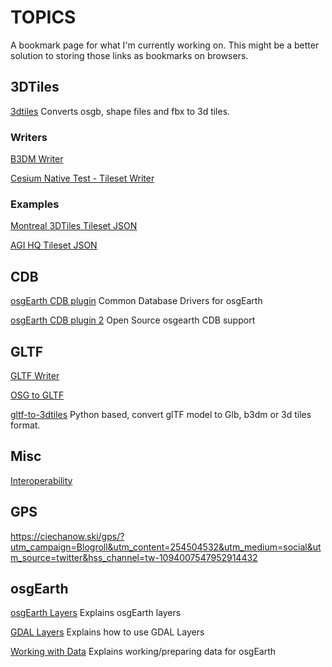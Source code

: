 # TOPICS
A bookmark page for what I'm currently working on. This might be a better solution to storing those links as bookmarks on browsers. 


## 3DTiles ##

[3dtiles](https://github.com/fanvanzh/3dtiles) Converts osgb, shape files and fbx to 3d tiles.

### Writers ###

[B3DM Writer](https://github.com/newpeople123/osgGISPlugins/blob/768924e824c64d970915775ef78839fcebb8f127/include/osgdb_b3dm/ReaderWriterB3DM.h)

[Cesium Native Test - Tileset Writer](https://github.com/CesiumGS/cesium-native/blob/d36e59883e93be4cb05a08beabd7a854f85dfc52/Cesium3DTilesWriter/test/TestTilesetWriter.cpp#L25)



### Examples ###
[Montreal 3DTiles Tileset JSON](https://maps.gnosis.earth/ogcapi/collections/montreal/3DTiles/tileset.json)

[AGI HQ Tileset JSON](https://pelican-public.s3.amazonaws.com/3dtiles/agi-hq/tileset.json)


## CDB ## 
[osgEarth CDB plugin](https://github.com/gajgeospatial/osgearth_cdb) Common Database Drivers for osgEarth

[osgEarth CDB plugin 2](https://github.com/VisualAwarenessTech/osgearth_cdb) Open Source osgearth CDB support


## GLTF ##

[GLTF Writer](https://github.com/gajgeospatial/osgearth-3.0.0_CDB/blob/7bce4162d87810d7b95eca5e6e5a8a01e9556b2b/src/osgEarthDrivers/gltf/GLTFWriter.h#L4)

[OSG to GLTF](https://github.com/newpeople123/osgGISPlugins/blob/768924e824c64d970915775ef78839fcebb8f127/include/utils/OsgToGltf.h#L483)

[gltf-to-3dtiles](https://github.com/xuzhusheng/gltf-to-3d-tiles) Python based, convert glTF model to Glb, b3dm or 3d tiles format.

## Misc ## 

[Interoperability](https://github.com/opengeospatial/OGC-ISG-Sprint-Sep-2020/blob/master/Sprint%20Report/20-087_Interoperable_Simulation_and_Gaming_Sprint_Engineering_Report.pdf)

## GPS ##

https://ciechanow.ski/gps/?utm_campaign=Blogroll&utm_content=254504532&utm_medium=social&utm_source=twitter&hss_channel=tw-1094007547952914432

## osgEarth ##

[osgEarth Layers](https://docs.osgearth.org/en/latest/layers.html) Explains osgEarth layers

[GDAL Layers](https://docs.osgearth.org/en/latest/gdal.html) Explains how to use GDAL Layers

[Working with Data](https://docs.osgearth.org/en/latest/data.html) Explains working/preparing data for osgEarth


